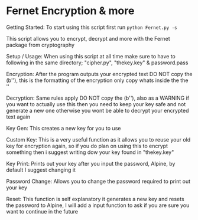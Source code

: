 # Fernet Encryption & more

Getting Started:
    To start using this script first run `python Fernet.py -s`

This script allows you to encrypt, decrypt and more with the Fernet package from cryptography 

Setup / Usage:
    When using this script at all time make sure to have to following in the same directory; "cipher.py", "thekey.key" & password.pass

Encryption:
    After the program outputs your encrypted text DO NOT copy the (b''), this is the formatting of the encryption only copy whats inside the the ''

Decryption:
    Same rules apply DO NOT copy the (b''), also as a WARNING if you want to actually use this then you need to keep your key safe and not generate a new one otherwise you wont be able to decrypt your encrypted text again

Key Gen:
    This creates a new key for you to use 

Custom Key:
    This is a very useful function as it allows you to reuse your old key for encryption again, so if you do plan on using this to encrypt something then i suggest writing dow your key found in "thekey.key"

Key Print:
    Prints out your key after you input the password, Alpine, by default I suggest changing it

Password Change:
    Allows you to change the password required to print out your key

Reset:
    This function is self explanatory it generates a new key and resets the password to Alpine, I will add a input function to ask if you are sure you want to continue in the future